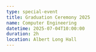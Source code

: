 ```yaml
---
type: special-event
title: Graduation Ceremony 2025
name: Computer Engineering
datetime: 2025-07-04T10:00:00
duration: 2h
location: Albert Long Hall
---
```

